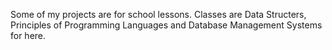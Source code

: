 Some of my projects are for school lessons. Classes are Data Structers, Principles of Programming Languages and Database Management Systems for here.
